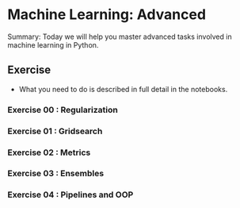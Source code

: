 # Machine Learning: Advanced

Summary: Today we will help you master advanced tasks involved in machine learning
in Python.

## Exercise
* What you need to do is described in full detail in the notebooks.

### Exercise 00 : Regularization

### Exercise 01 : Gridsearch

### Exercise 02 : Metrics

### Exercise 03 : Ensembles

### Exercise 04 : Pipelines and OOP

